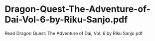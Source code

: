 # Dragon-Quest-The-Adventure-of-Dai-Vol-6-by-Riku-Sanjo.pdf
Read Dragon Quest: The Adventure of Dai, Vol. 6 by Riku Sanjo pdf
